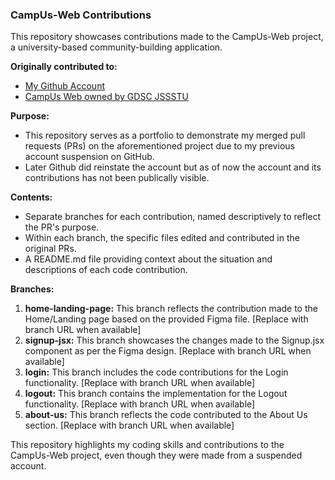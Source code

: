### CampUs-Web Contributions

This repository showcases contributions made to the CampUs-Web project, a university-based community-building application.

**Originally contributed to:**

- [My Github Account](https://github.com/sumit-kumar-jha1709)
- [CampUs Web owned by GDSC JSSSTU](https://github.com/gdsc-jssstu/campUS-Web)

**Purpose:**

- This repository serves as a portfolio to demonstrate my merged pull requests (PRs) on the aforementioned project due to my previous account suspension on GitHub.
- Later Github did reinstate the account but as of now the account and its contributions has not been publically visible.

**Contents:**

- Separate branches for each contribution, named descriptively to reflect the PR's purpose.
- Within each branch, the specific files edited and contributed in the original PRs.
- A README.md file providing context about the situation and descriptions of each code contribution.

**Branches:**

1. **home-landing-page:** This branch reflects the contribution made to the Home/Landing page based on the provided Figma file. [Replace with branch URL when available]
2. **signup-jsx:** This branch showcases the changes made to the Signup.jsx component as per the Figma design. [Replace with branch URL when available]
3. **login:** This branch includes the code contributions for the Login functionality. [Replace with branch URL when available]
4. **logout:** This branch contains the implementation for the Logout functionality. [Replace with branch URL when available]
5. **about-us:** This branch reflects the code contributed to the About Us section. [Replace with branch URL when available]

This repository highlights my coding skills and contributions to the CampUs-Web project, even though they were made from a suspended account.
